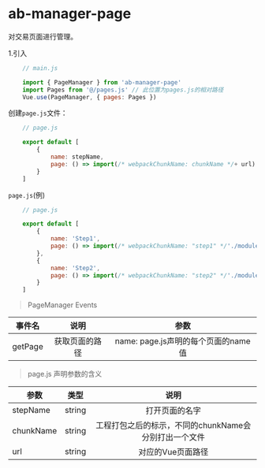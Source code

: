 # ab-manager-page

对交易页面进行管理。

1.引入

```js
    // main.js

    import { PageManager } from 'ab-manager-page'
    import Pages from '@/pages.js' // 此位置为pages.js的相对路径
    Vue.use(PageManager, { pages: Pages })
```

创建`page.js`文件：

```js
    // page.js

    export default [
        {
            name: stepName,
            page: () => import(/* webpackChunkName: chunkName */+ url)
        }
    ]
```

`page.js`(例)
```js
    // page.js

    export default [
        {
            name: 'Step1',
            page: () => import(/* webpackChunkName: "step1" */'./modules/T10001/Step1')
        },
        {
            name: 'Step2',
            page: () => import(/* webpackChunkName: "step2" */'./modules/T10001/Step2')
        }
    ]
```

> PageManager Events

|事件名|说明|参数|
|-----|:-----:|:-----:|
|getPage|获取页面的路径|name: page.js声明的每个页面的name值|

> page.js 声明参数的含义

| 参数     | 类型 | 说明 |
| -------- | :---: | :---: |
| stepName | string | 打开页面的名字 |
| chunkName | string | 工程打包之后的标示，不同的chunkName会分别打出一个文件 |
| url | string | 对应的Vue页面路径 |
